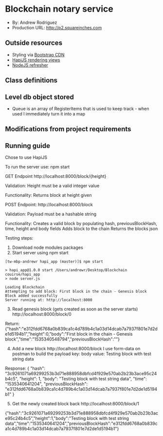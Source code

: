 # Blockchain notary service
+ By: Andrew Rodriguez
+ Production URL: <http://p2.squareinches.com>


## Outside resources
+ Styling via [Bootstrap CDN](https://www.bootstrapcdn.com)
+ [HapiJS rendering views](https://futurestud.io/tutorials/hapi-how-to-render-views)
+ [NodeJS refresher](https://github.com/remy/nodemon)

## Class definitions


## Level db object stored
+ Queue is an array of RegisterItems that is used to keep track - when used I immediately turn it into a map

## Modifications from project requirements

## Running guide





Chose to use HapiJS

To run the server use:
npm start

GET Endpoint
http://localhost:8000/block/{height}

Validation:
Height must be a valid integer value

Functionality:
Returns block at height given

POST Endpoint: 
http://localhost:8000/block

Validation:
Payload must be a hashable string

Functionality:
Creates a valid block by populating hash, previousBlockHash, time, height and body fields 
Adds block to the chain
Returns the blocks json


Testing steps:
1. Download node modules packages
2. Start server using
npm start

```
[tw-mbp-andrewr hapi_app (master)]$ npm start

> hapi_app@1.0.0 start /Users/andrewr/Desktop/Blockchain couirse/hapi_app
> node server.js

Loading Blockchain
Attempting to add block: First block in the chain - Genesis block
Block added successfully
Server running at: http://localhost:8000
```

3. Read genesis block (gets created as soon as the server starts)
http://localhost:8000/block/0

Return:
{"hash":"e312fdd6768a0b839ca1c4d789b4c1a03d14dcab7a7937f801e7d2de1d5194b1","height":0,"body":"First block in the chain - Genesis block","time":"1535340548794","previousBlockHash":""}

4. Add a new block
http://localhost:8000/block
I use form-data on postman to build the payload
key: body value: Testing block with test string data

Response:
{
    "hash": "3c9261071a69299253b3d71e888958dbfcd4f929e570ab2b23b3ace95c24b4c5",
    "height": 1,
    "body": "Testing block with test string data",
    "time": "1535340641204",
    "previousBlockHash": "e312fdd6768a0b839ca1c4d789b4c1a03d14dcab7a7937f801e7d2de1d5194b1"
}

5. Get the newly created block back
http://localhost:8000/block/1

{"hash":"3c9261071a69299253b3d71e888958dbfcd4f929e570ab2b23b3ace95c24b4c5","height":1,"body":"Testing block with test string data","time":"1535340641204","previousBlockHash":"e312fdd6768a0b839ca1c4d789b4c1a03d14dcab7a7937f801e7d2de1d5194b1"}
